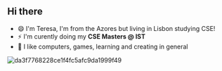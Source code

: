 ## Hi there

* 😄 I'm Teresa, I'm from the Azores but living in Lisbon studying CSE!
* ⚡ I'm curently doing my **CSE Masters @ IST** 
* 🔭 I like computers, games, learning and creating in general

![da3f7768228ce1f4fc5afc9da1999f49](https://i.pinimg.com/originals/04/47/b8/0447b89ba217befb613b52b8a234d5f4.gif)
<!--
**teres4/teres4** is a ✨ _special_ ✨ repository because its `README.md` (this file) appears on your GitHub profile.

Here are some ideas to get you started:

- 🔭 I’m currently working on ...
- 🌱 I’m currently learning ...
- 👯 I’m looking to collaborate on ...
- 🤔 I’m looking for help with ...
- 💬 Ask me about ...
- 📫 How to reach me: ...

- 😄 Pronouns: ...
- ⚡ Fun fact: ...
-->

